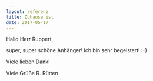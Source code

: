 ```yaml
---
layout: referenz
title: Zuhause ist
date: 2017-05-17
---
```


Hallo Herr Ruppert,

super, super schöne Anhänger! Ich bin sehr begeistert! :-)

Viele lieben Dank!

Viele Grüße
R. Rütten



